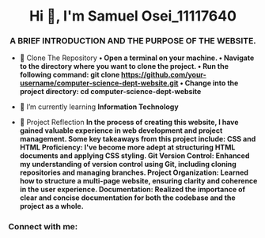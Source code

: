 <h1 align="center">Hi 👋, I'm Samuel Osei_11117640</h1>
<h3 align="center">A BRIEF INTRODUCTION AND THE PURPOSE OF THE WEBSITE.</h3>

- 🔭 Clone The Repository **• Open a terminal on your machine. • Navigate to the directory where you want to clone the project. • Run the following command: git clone https://github.com/your-username/computer-science-dept-website.git • Change into the project directory: cd computer-science-dept-website**

- 🌱 I’m currently learning **Information Technology**

- 👯 Project Reflection **In the process of creating this website, I have gained valuable experience in web development and project management. Some key takeaways from this project include: CSS and HTML Proficiency: I've become more adept at structuring HTML documents and applying CSS styling. Git Version Control: Enhanced my understanding of version control using Git, including cloning repositories and managing branches. Project Organization: Learned how to structure a multi-page website, ensuring clarity and coherence in the user experience. Documentation: Realized the importance of clear and concise documentation for both the codebase and the project as a whole.**

<h3 align="left">Connect with me:</h3>
<p align="left">
</p>
